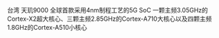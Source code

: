 台湾
天玑9000
全球首款采用4nm制程工艺的5G SoC
一颗主频3.05GHz的Cortex-X2超大核心、三颗主频2.85GHz的Cortex-A710大核心以及四颗主频1.8GHz的Cortex-A510小核心